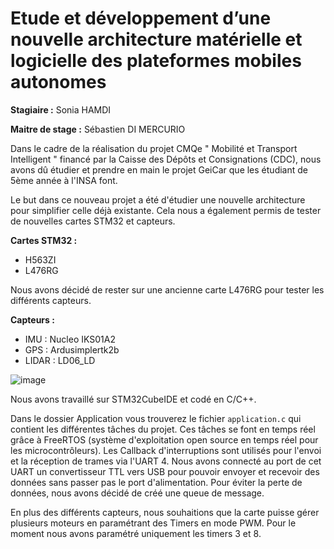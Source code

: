 # Etude et développement d’une nouvelle architecture matérielle et logicielle des plateformes mobiles autonomes

**Stagiaire :** Sonia HAMDI

**Maitre de stage :** Sébastien DI MERCURIO

Dans le cadre de la réalisation du projet CMQe " Mobilité et Transport Intelligent " financé par la Caisse des Dépôts et Consignations (CDC), nous avons dû étudier et prendre en main le projet GeiCar que les étudiant de 5ème année à l'INSA font. 

Le but dans ce nouveau projet a été d'étudier une nouvelle architecture pour simplifier celle déjà existante. Cela nous a également permis de tester de nouvelles cartes STM32 et capteurs. 

**Cartes STM32 :**
- H563ZI
- L476RG

Nous avons décidé de rester sur une ancienne carte L476RG pour tester les différents capteurs.

**Capteurs :**
- IMU : Nucleo IKS01A2
- GPS : Ardusimplertk2b             
- LIDAR : LD06_LD

![image](https://github.com/user-attachments/assets/e1a77936-2115-4a85-b382-cabc8786f0d3)

Nous avons travaillé sur STM32CubeIDE et codé en C/C++. 

Dans le dossier Application vous trouverez le fichier `application.c` qui contient les différentes tâches du projet. Ces tâches se font en temps réel grâce à FreeRTOS (système d'exploitation open source en temps réel pour les microcontrôleurs).
Les Callback d'interruptions sont utilisés pour l'envoi et la réception de trames via l'UART 4. Nous avons connecté au port de cet UART un convertisseur TTL vers USB pour pouvoir envoyer et recevoir des données sans passer pas le port d'alimentation. Pour éviter la perte de données, nous avons décidé de créé une queue de message. 

En plus des différents capteurs, nous souhaitions que  la carte puisse gérer plusieurs moteurs en paramétrant des Timers en mode PWM. Pour le moment nous avons paramétré uniquement les timers 3 et 8.
